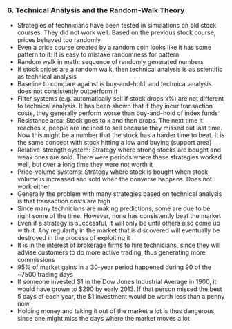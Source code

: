 ### 6. Technical Analysis and the Random-Walk Theory

* Strategies of technicians have been tested in simulations on old stock courses. They did not work well. Based on the previous stock course, prices behaved too randomly
* Even a price course created by a random coin looks like it has some pattern to it: It is easy to mistake randomness for pattern
* Random walk in math: sequence of randomly generated numbers
* If stock prices are a random walk, then technical analysis is as scientific as technical analysis
* Baseline to compare against is buy-and-hold, and technical analysis does not consistently outperform it
* Filter systems (e.g. automatically sell if stock drops x%) are not different to technical analysis. It has been shown that if they incur transaction costs, they generally perform worse than buy-and-hold of index funds
* Resistance area: Stock goes to x and then drops. The next time it reaches x, people are inclined to sell because they missed out last time. Now this might be a number that the stock has a harder time to beat. It is the same concept with stock hitting a low and buying (support area)
* Relative-strength system: Strategy where strong stocks are bought and weak ones are sold. There were periods where these strategies worked well, but over a long time they were not worth it
* Price-volume systems: Strategy where stock is bought when stock volume is increased and sold when the converse happens. Does not work either
* Generally the problem with many strategies based on technical analysis is that transaction costs are high
* Since many technicians are making predictions, some are due to be right some of the time. However, none has consistently beat the market
* Even if a strategy is successful, it will only be until others also come up with it. Any regularity in the market that is discovered will eventually be destroyed in the process of exploiting it
* It is in the interest of brokerage firms to hire technicians, since they will advise customers to do more active trading, thus generating more commissions
* 95% of market gains in a 30-year period happened during 90 of the ~7500 trading days
* If someone invested $1 in the Dow Jones Industrial Average in 1900, it would have grown to $290 by early 2013. If that person missed the best 5 days of each year, the $1 investment would be worth less than a penny now
* Holding money and taking it out of the market a lot is thus dangerous, since one might miss the days where the market moves a lot
